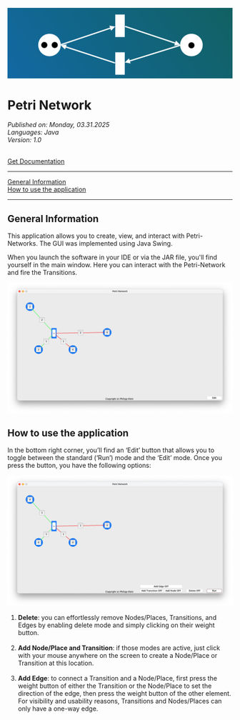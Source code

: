 ![Sample_Image](images/PetriNetwork_Logo.png)

<h1>Petri Network</h1>
<i>Published on: Monday, 03.31.2025<br></i>
<i>Languages: Java<br></i>
<i>Version: 1.0<br></i>

<br>

[Get Documentation](documents/PetriNetwork.pdf)

<hr>

[General Information](#General-Information)<br>
[How to use the application](#How-to-use-the-application)<br>

<hr>

## General Information

This application allows you to create, view, and interact with Petri-Networks. The GUI was implemented using Java Swing.

When you launch the software in your IDE or via the JAR file, you'll find yourself in the main window. Here you can interact with the Petri-Network and fire the Transitions.

![Sample_Image](images/Run-Window.png)

## How to use the application

In the bottom right corner, you’ll find an ‘Edit’ button that allows you to toggle between the standard (‘Run’) mode and the ‘Edit’ mode. Once you press the button, you have the following options:

![Sample_Image](images/Edit-Mode-Window.png)

<ol>
    <li><b>Delete</b>: you can effortlessly remove Nodes/Places, Transitions, and Edges by enabling delete mode and simply clicking on their weight button.</li>
    <br>
    <li><b>Add Node/Place and Transition</b>: if those modes are active, just click with your mouse anywhere on the screen to create a Node/Place or Transition at this location.</li>
    <br>
    <li><b>Add Edge</b>: to connect a Transition and a Node/Place, first press the weight button of either the Transition or the Node/Place to set the direction of the edge, then press the weight button of the other element. For visibility and usability reasons, Transitions and Nodes/Places can only have a one-way edge.</li>
    <br>
</ol>
